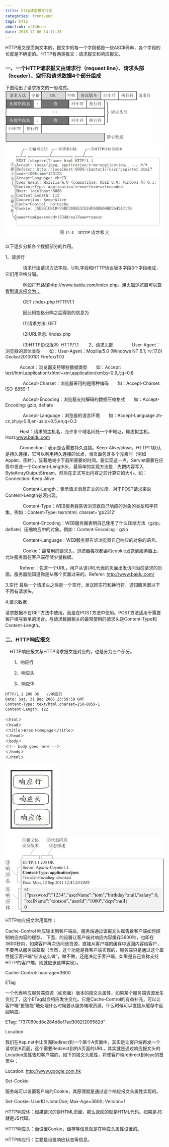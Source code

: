 ```yaml
---
title: http请求报文介绍
categories: front-end
tags: http
abbrlink: ef1b6cee
date: 2018-12-06 14:11:28
---
```


HTTP报文是面向文本的，报文中的每一个字段都是一些ASCII码串，各个字段的长度是不确定的。HTTP有两类报文：请求报文和响应报文。

### 一、一个HTTP请求报文由请求行（request line）、请求头部（header）、空行和请求数据4个部分组成
下图给出了请求报文的一般格式。
![HTTP请求报文1](/img/2018/12/http-message.png)
![HTTP请求报文-详解](/img/2018/12/http-message2.jpg)

以下逐步分析各个数据部分的作用。

1、请求行

　　　　请求行由请求方法字段、URL字段和HTTP协议版本字段3个字段组成，它们用空格分隔。

　　　　例如打开路径http://www.baidu.com/index.php，用火狐浏览器可以查看到请求报文为：

　　　　GET /index.php HTTP/1.1

　　　　因此用空格分隔之后得到的信息为

　　　　(1)请求方法:  GET

　　　　(2)URL信息:  /index.php

　　　　(3)HTTP协议版本:  HTTP/1.1　　
2、请求头部
　　　　User-Agent：浏览器的具体类型　　如：User-Agent：Mozilla/5.0 (Windows NT 6.1; rv:17.0) Gecko/20100101 Firefox/17.0

 　　　  Accept：浏览器支持哪些数据类型　　如：Accept: text/html,application/xhtml+xml,application/xml;q=0.9,*/*;q=0.8

　　　　Accept-Charset：浏览器采用的是哪种编码　　如：Accept-Charset: ISO-8859-1

　　　　Accept-Encoding：浏览器支持解码的数据压缩格式　　如：Accept-Encoding: gzip, deflate

　　　　Accept-Language：浏览器的语言环境　　如：Accept-Language zh-cn,zh;q=0.8,en-us;q=0.5,en;q=0.3

 　　　  Host：请求的主机名，允许多个域名同处一个IP地址，即虚拟主机。Host:www.baidu.com

　　　   Connection：表示是否需要持久连接。Keep-Alive/close，HTTP1.1默认是持久连接，它可以利用持久连接的优点，当页面包含多个元素时（例如Applet，图片），显著地减少下载所需要的时间。要实现这一点，Servlet需要在应答中发送一个Content-Length头，最简单的实现方法是：先把内容写入ByteArrayOutputStream，然后在正式写出内容之前计算它的大小。如：Connection: Keep-Alive

　　　　Content-Length：表示请求消息正文的长度。对于POST请求来说Content-Length必须出现。

　　　　Content-Type：WEB服务器告诉浏览器自己响应的对象的类型和字符集。例如：Content-Type: text/html; charset='gb2312'

　　　　Content-Encoding：WEB服务器表明自己使用了什么压缩方法（gzip，deflate）压缩响应中的对象。例如：Content-Encoding：gzip

　　　　Content-Language：WEB服务器告诉浏览器自己响应的对象的语言。

　　　　Cookie：最常用的请求头，浏览器每次都会将cookie发送到服务器上，允许服务器在客户端存储少量数据。

 　　　  Referer：包含一个URL，用户从该URL代表的页面出发访问当前请求的页面。服务器能知道你是从哪个页面过来的。Referer: http://www.baidu.com/

 3.空行
最后一个请求头之后是一个空行，发送回车符和换行符，通知服务器以下不再有请求头。

4.请求数据

请求数据不在GET方法中使用，而是在POST方法中使用。POST方法适用于需要客户填写表单的场合。与请求数据相关的最常使用的请求头是Content-Type和Content-Length。

 ### 二、HTTP响应报文

 　HTTP响应报文与HTTP请求报文是对应的，也是分为三个部分。

　　1、响应行

　　2、响应头

　　3、响应体

```
HTTP/1.1 200 OK　　//响应行
Date: Sat, 31 Dec 2005 23:59:59 GMT
Content-Type: text/html;charset=ISO-8859-1
Content-Length: 122

＜html＞
＜head＞
＜title＞Wrox Homepage＜/title＞
＜/head＞
＜body＞
＜!-- body goes here --＞
＜/body＞
＜/html＞
```

![HTTP响应报文](/img/2018/12/xiangying.jpg)
![HTTP响应报文-详解](/img/2018/12/xiangying2.jpg)

HTTP响应报文常用属性：

Cache-Control 
响应输出到客户端后，服务端通过该报文头属告诉客户端如何控制响应内容的缓存。 
下面，的设置让客户端对响应内容缓存3600秒，也即在3600秒内，如果客户再次访问该资源，直接从客户端的缓存中返回内容给客户，不要再从服务端获取（当然，这个功能是靠客户端实现的，服务端只是通过这个属性提示客户端“应该这么做”，做不做，还是决定于客户端，如果是自己宣称支持HTTP的客户端，则就应该这样实现）。

Cache-Control: max-age=3600

ETag

一个代表响应服务端资源（如页面）版本的报文头属性，如果某个服务端资源发生变化了，这个ETag就会相应发生变化。它是Cache-Control的有益补充，可以让客户端“更智能”地处理什么时候要从服务端取资源，什么时候可以直接从缓存中返回响应。

ETag: "737060cd8c284d8af7ad3082f209582d"

Location

我们在Asp.net中让页面Redirect到一个某个A页面中，其实是让客户端再发一个请求到A页面，这个需要Redirect到的A页面的URL，其实就是通过响应报文头的Location属性告知客户端的，如下的报文头属性，将使客户端redirect到iteye的首页中：

Location: http://www.google.com.hk

Set-Cookie

服务端可以设置客户端的Cookie，其原理就是通过这个响应报文头属性实现的。

Set-Cookie: UserID=JohnDoe; Max-Age=3600; Version=1

HTTP响应体：如果请求的是HTML页面，那么返回的就是HTML代码。如果是JS就是JS代码。

HTTP响应头：而设置Cookie，缓存等信息就是在响应头属性设置的。

HTTP响应行：主要是设置响应状态等信息。